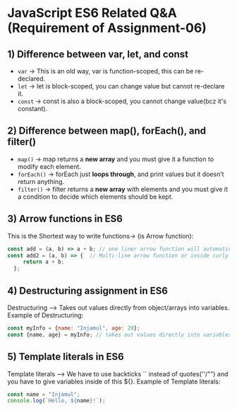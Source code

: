 # JavaScript ES6 Related Q&A (Requirement of Assignment-06)

## 1) Difference between var, let, and const
- `var` → This is an old way, var is function-scoped, this can be re-declared.
- `let` → let is block-scoped, you can change value but cannot re-declare it.
- `const` → const is also a block-scoped, you cannot change value(bcz it's constant).

## 2) Difference between map(), forEach(), and filter()
- `map()` → map returns a **new array** and you must give it a function to modify each element.
- `forEach()` → forEach just **loops through**, and print values but it doesn’t return anything.
- `filter()` → filter returns a **new array** with elements and you must give it a condition to decide which elements should be kept.

## 3) Arrow functions in ES6
This is the Shortest way to write functions-> (is Arrow function):
```js
const add = (a, b) => a + b; // one liner arrow function will automatically / implicit return
const add2 = (a, b) => {  // Multi-line arrow function or inside curly braces you have to return it explicitly
     return a + b;
  };
```

## 4) Destructuring assignment in ES6
Destructuring --> Takes out values directly from object/arrays into variables.
Example of Destructuring:
```js
const myInfo = {name: "Injamul", age: 29};
const {name, age} = myInfo; // takes out values directly into variables
```

## 5) Template literals in ES6
Template literals --> We have to use backticks `` instead of quotes(''/"") and you have to give variables inside of this ${}.
Example of Template literals:
```js
const name = "Injamul";
console.log(`Hello, ${name}!`);
```

